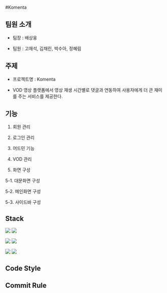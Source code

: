 #Komenta


## 팀원 소개

* 팀장 : 배상웅

* 팀원 : 고재석, 김채린, 박수아, 정혜림


## 주제

* 프로젝트명 : Komenta

* VOD 영상 플랫폼에서 영상 재생 시간별로 댓글과 연동하여 사용자에게 더 큰 재미를 주는 서비스를 제공한다.

## 기능

1. 회원 관리

2. 로그인 관리

3. 어드민 기능

4. VOD 관리

5. 화면 구성


5-1. 대문화면 구성

5-2. 메인화면 구성

5-3. 사이드바 구성

## Stack

<img src="https://img.shields.io/badge/Spring-success?style=flat-square&logo=Spring&logoColor=white"/></a> 
<img src="https://img.shields.io/badge/IntelliJ-9cf?style=flat-square&logo=intelliJ IDEA&logoColor=white"/></a>

<img src="https://img.shields.io/badge/Vue.js-green?style=flat-square&logo=Vue.js&logoColor=white"/></a> 
<img src="https://img.shields.io/badge/VSCode-informational?style=flat-square&logo=Visual Strudio Code&logoColor=white"/></a>

<img src="https://img.shields.io/badge/MariaDB-informational?style=flat-square&logo=MariaDB&logoColor=white"/></a>
<img src="https://img.shields.io/badge/Docker-informational?style=flat-square&logo=Docker&logoColor=white"/></a>

## Code Style

## Commit Rule

